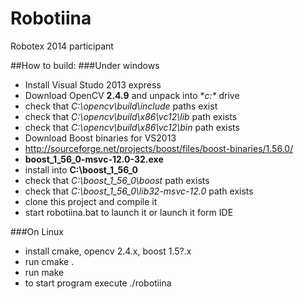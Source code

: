 Robotiina
=========

Robotex 2014 participant 


##How to build:
###Under windows

* Install Visual Studo 2013 express
* Download OpenCV **2.4.9** and unpack into **c:\** drive 
 *  check that *C:\opencv\build\include* paths exist
 *  check that *C:\opencv\build\x86\vc12\lib* path exists
 *  check that *C:\opencv\build\x86\vc12\bin* path exists
* Download Boost binaries for VS2013 
 *  http://sourceforge.net/projects/boost/files/boost-binaries/1.56.0/ 
 *  **boost_1_56_0-msvc-12.0-32.exe**
 *  install into **C:\boost_1_56_0**
 *  check that *C:\boost_1_56_0\boost* path exists
 *  check that *C:\boost_1_56_0\lib32-msvc-12.0* path exists
* clone this project and compile it
* start robotiina.bat to launch it or launch it form IDE


###On Linux

* install cmake, opencv 2.4.x, boost 1.5?.x
* run cmake .
* run make
* to start program execute ./robotiina


